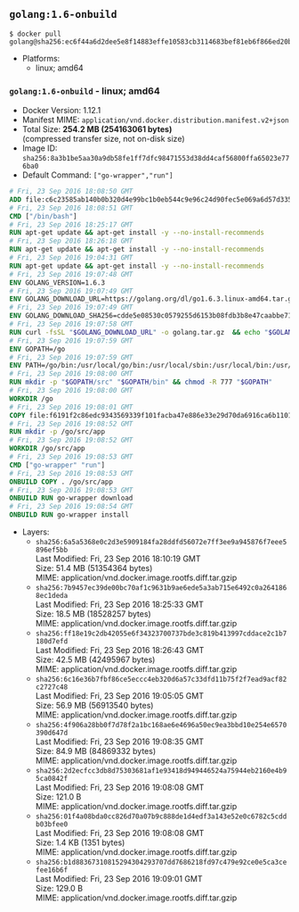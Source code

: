 ## `golang:1.6-onbuild`

```console
$ docker pull golang@sha256:ec6f44a6d2dee5e8f14883effe10583cb3114683bef81eb6f866ed20b3bddedf
```

-	Platforms:
	-	linux; amd64

### `golang:1.6-onbuild` - linux; amd64

-	Docker Version: 1.12.1
-	Manifest MIME: `application/vnd.docker.distribution.manifest.v2+json`
-	Total Size: **254.2 MB (254163061 bytes)**  
	(compressed transfer size, not on-disk size)
-	Image ID: `sha256:8a3b1be5aa30a9db58fe1ff7dfc98471553d38dd4caf56800ffa65023e776ba0`
-	Default Command: `["go-wrapper","run"]`

```dockerfile
# Fri, 23 Sep 2016 18:08:50 GMT
ADD file:c6c23585ab140b0b320d4e99bc1b0eb544c9e96c24d90fec5e069a6d57d335ca in / 
# Fri, 23 Sep 2016 18:08:51 GMT
CMD ["/bin/bash"]
# Fri, 23 Sep 2016 18:25:17 GMT
RUN apt-get update && apt-get install -y --no-install-recommends 		ca-certificates 		curl 		wget 	&& rm -rf /var/lib/apt/lists/*
# Fri, 23 Sep 2016 18:26:18 GMT
RUN apt-get update && apt-get install -y --no-install-recommends 		bzr 		git 		mercurial 		openssh-client 		subversion 				procps 	&& rm -rf /var/lib/apt/lists/*
# Fri, 23 Sep 2016 19:04:31 GMT
RUN apt-get update && apt-get install -y --no-install-recommends 		g++ 		gcc 		libc6-dev 		make 	&& rm -rf /var/lib/apt/lists/*
# Fri, 23 Sep 2016 19:07:48 GMT
ENV GOLANG_VERSION=1.6.3
# Fri, 23 Sep 2016 19:07:49 GMT
ENV GOLANG_DOWNLOAD_URL=https://golang.org/dl/go1.6.3.linux-amd64.tar.gz
# Fri, 23 Sep 2016 19:07:49 GMT
ENV GOLANG_DOWNLOAD_SHA256=cdde5e08530c0579255d6153b08fdb3b8e47caabbe717bc7bcd7561275a87aeb
# Fri, 23 Sep 2016 19:07:58 GMT
RUN curl -fsSL "$GOLANG_DOWNLOAD_URL" -o golang.tar.gz 	&& echo "$GOLANG_DOWNLOAD_SHA256  golang.tar.gz" | sha256sum -c - 	&& tar -C /usr/local -xzf golang.tar.gz 	&& rm golang.tar.gz
# Fri, 23 Sep 2016 19:07:59 GMT
ENV GOPATH=/go
# Fri, 23 Sep 2016 19:07:59 GMT
ENV PATH=/go/bin:/usr/local/go/bin:/usr/local/sbin:/usr/local/bin:/usr/sbin:/usr/bin:/sbin:/bin
# Fri, 23 Sep 2016 19:08:00 GMT
RUN mkdir -p "$GOPATH/src" "$GOPATH/bin" && chmod -R 777 "$GOPATH"
# Fri, 23 Sep 2016 19:08:00 GMT
WORKDIR /go
# Fri, 23 Sep 2016 19:08:01 GMT
COPY file:f6191f2c86edc9343569339f101facba47e886e33e29d70da6916ca6b1101a53 in /usr/local/bin/ 
# Fri, 23 Sep 2016 19:08:52 GMT
RUN mkdir -p /go/src/app
# Fri, 23 Sep 2016 19:08:52 GMT
WORKDIR /go/src/app
# Fri, 23 Sep 2016 19:08:53 GMT
CMD ["go-wrapper" "run"]
# Fri, 23 Sep 2016 19:08:53 GMT
ONBUILD COPY . /go/src/app
# Fri, 23 Sep 2016 19:08:53 GMT
ONBUILD RUN go-wrapper download
# Fri, 23 Sep 2016 19:08:54 GMT
ONBUILD RUN go-wrapper install
```

-	Layers:
	-	`sha256:6a5a5368e0c2d3e5909184fa28ddfd56072e7ff3ee9a945876f7eee5896ef5bb`  
		Last Modified: Fri, 23 Sep 2016 18:10:19 GMT  
		Size: 51.4 MB (51354364 bytes)  
		MIME: application/vnd.docker.image.rootfs.diff.tar.gzip
	-	`sha256:7b9457ec39de00bc70af1c9631b9ae6ede5a3ab715e6492c0a2641868ec1deda`  
		Last Modified: Fri, 23 Sep 2016 18:25:33 GMT  
		Size: 18.5 MB (18528257 bytes)  
		MIME: application/vnd.docker.image.rootfs.diff.tar.gzip
	-	`sha256:ff18e19c2db42055e6f34323700737bde3c819b413997cddace2c1b7180d7efd`  
		Last Modified: Fri, 23 Sep 2016 18:26:43 GMT  
		Size: 42.5 MB (42495967 bytes)  
		MIME: application/vnd.docker.image.rootfs.diff.tar.gzip
	-	`sha256:6c16e36b7fbf86ce5eccc4eb320d6a57c33dfd11b75f2f7ead9acf82c2727c48`  
		Last Modified: Fri, 23 Sep 2016 19:05:05 GMT  
		Size: 56.9 MB (56913540 bytes)  
		MIME: application/vnd.docker.image.rootfs.diff.tar.gzip
	-	`sha256:4f906a28bb0f7d78f2a1bc168ae6e4696a50ec9ea3bbd10e254e6570390d647d`  
		Last Modified: Fri, 23 Sep 2016 19:08:35 GMT  
		Size: 84.9 MB (84869332 bytes)  
		MIME: application/vnd.docker.image.rootfs.diff.tar.gzip
	-	`sha256:2d2ecfcc3db8d75303681af1e93418d949446524a75944eb2160e4b95ca0842f`  
		Last Modified: Fri, 23 Sep 2016 19:08:08 GMT  
		Size: 121.0 B  
		MIME: application/vnd.docker.image.rootfs.diff.tar.gzip
	-	`sha256:01f4a08bda0cc826d70a07b9c888de1d4edf3a143e52e0c6782c5cddb03bfee0`  
		Last Modified: Fri, 23 Sep 2016 19:08:08 GMT  
		Size: 1.4 KB (1351 bytes)  
		MIME: application/vnd.docker.image.rootfs.diff.tar.gzip
	-	`sha256:b1d88367310815294304293707dd7686218fd97c479e92ce0e5ca3cefee16b6f`  
		Last Modified: Fri, 23 Sep 2016 19:09:01 GMT  
		Size: 129.0 B  
		MIME: application/vnd.docker.image.rootfs.diff.tar.gzip
